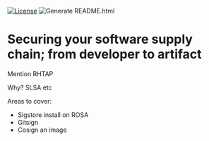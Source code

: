[![License](https://img.shields.io/hexpm/l/plug.svg?maxAge=2592000)]()
![Generate README.html](https://github.com/garethahealy/sigstore-blog/workflows/Generate%20README.html/badge.svg)

# Securing your software supply chain; from developer to artifact

Mention RHTAP

Why? SLSA etc

Areas to cover:

- Sigstore install on ROSA
- Gitsign
- Cosign an image

